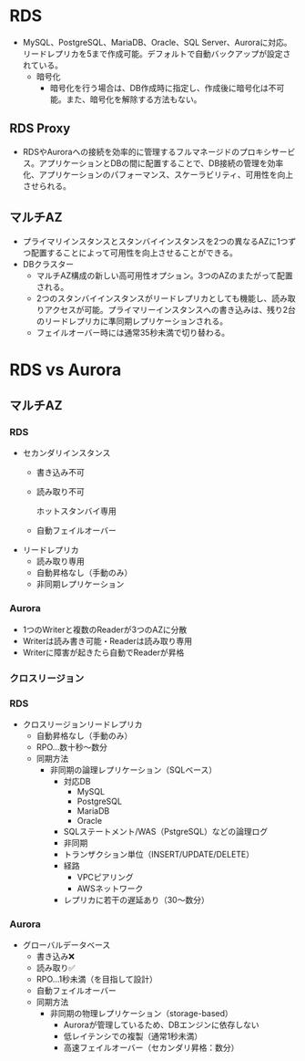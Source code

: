 # RDS

- MySQL、PostgreSQL、MariaDB、Oracle、SQL Server、Auroraに対応。リードレプリカを5まで作成可能。デフォルトで自動バックアップが設定されている。
    - 暗号化
        - 暗号化を行う場合は、DB作成時に指定し、作成後に暗号化は不可能。また、暗号化を解除する方法もない。

## RDS Proxy

- RDSやAuroraへの接続を効率的に管理するフルマネージドのプロキシサービス。アプリケーションとDBの間に配置することで、DB接続の管理を効率化、アプリケーションのパフォーマンス、スケーラビリティ、可用性を向上させられる。

## マルチAZ

- プライマリインスタンスとスタンバイインスタンスを2つの異なるAZに1つずつ配置することによって可用性を向上させることができる。
- DBクラスター
    - マルチAZ構成の新しい高可用性オプション。3つのAZのまたがって配置される。
    - 2つのスタンバイインスタンスがリードレプリカとしても機能し、読み取りアクセスが可能。プライマリーインスタンスへの書き込みは、残り2台のリードレプリカに準同期レプリケーションされる。
    - フェイルオーバー時には通常35秒未満で切り替わる。

# RDS vs Aurora

## マルチAZ

### RDS

- セカンダリインスタンス
    - 書き込み不可
    - 読み取り不可
        
        ホットスタンバイ専用
        
    - 自動フェイルオーバー
- リードレプリカ
    - 読み取り専用
    - 自動昇格なし（手動のみ）
    - 非同期レプリケーション

### Aurora

- 1つのWriterと複数のReaderが3つのAZに分散
- Writerは読み書き可能・Readerは読み取り専用
- Writerに障害が起きたら自動でReaderが昇格

### クロスリージョン

### RDS

- クロスリージョンリードレプリカ
    - 自動昇格なし（手動のみ）
    - RPO…数十秒〜数分
    - 同期方法
        - 非同期の論理レプリケーション（SQLベース）
            - 対応DB
                - MySQL
                - PostgreSQL
                - MariaDB
                - Oracle
            - SQLステートメント/WAS（PstgreSQL）などの論理ログ
            - 非同期
            - トランザクション単位（INSERT/UPDATE/DELETE）
            - 経路
                - VPCピアリング
                - AWSネットワーク
            - レプリカに若干の遅延あり（30〜数分）

### Aurora

- グローバルデータベース
    - 書き込み❌
    - 読み取り✅
    - RPO…1秒未満（を目指して設計）
    - 自動フェイルオーバー
    - 同期方法
        - 非同期の物理レプリケーション（storage-based）
            - Auroraが管理しているため、DBエンジンに依存しない
            - 低レイテンシでの複製（通常1秒未満）
            - 高速フェイルオーバー（セカンダリ昇格：数分）